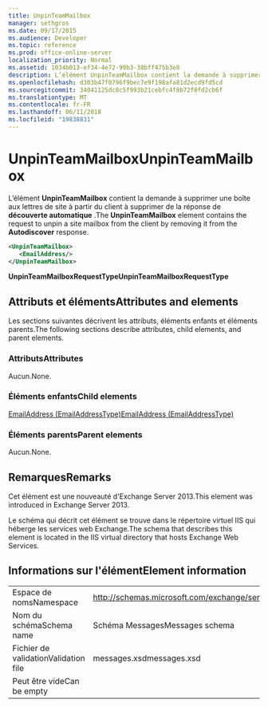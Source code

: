 ```yaml
---
title: UnpinTeamMailbox
manager: sethgros
ms.date: 09/17/2015
ms.audience: Developer
ms.topic: reference
ms.prod: office-online-server
localization_priority: Normal
ms.assetid: 1034b013-ef34-4e72-99b3-38bff475b3e8
description: L’élément UnpinTeamMailbox contient la demande à supprimer une boîte aux lettres de site à partir du client à supprimer de la réponse de découverte automatique.
ms.openlocfilehash: d303b47f0796f9bec7e9f198afa81d2ecd9fd5cd
ms.sourcegitcommit: 34041125dc8c5f993b21cebfc4f8b72f0fd2cb6f
ms.translationtype: MT
ms.contentlocale: fr-FR
ms.lasthandoff: 06/11/2018
ms.locfileid: "19838831"
---
```

# <a name="unpinteammailbox"></a><span data-ttu-id="69c3d-103">UnpinTeamMailbox</span><span class="sxs-lookup"><span data-stu-id="69c3d-103">UnpinTeamMailbox</span></span>

<span data-ttu-id="69c3d-104">L’élément **UnpinTeamMailbox** contient la demande à supprimer une boîte aux lettres de site à partir du client à supprimer de la réponse de **découverte automatique** .</span><span class="sxs-lookup"><span data-stu-id="69c3d-104">The **UnpinTeamMailbox** element contains the request to unpin a site mailbox from the client by removing it from the **Autodiscover** response.</span></span> 
  
```XML
<UnpinTeamMailbox>
   <EmailAddress/>
</UnpinTeamMailbox>
```

 <span data-ttu-id="69c3d-105">**UnpinTeamMailboxRequestType**</span><span class="sxs-lookup"><span data-stu-id="69c3d-105">**UnpinTeamMailboxRequestType**</span></span>
## <a name="attributes-and-elements"></a><span data-ttu-id="69c3d-106">Attributs et éléments</span><span class="sxs-lookup"><span data-stu-id="69c3d-106">Attributes and elements</span></span>

<span data-ttu-id="69c3d-107">Les sections suivantes décrivent les attributs, éléments enfants et éléments parents.</span><span class="sxs-lookup"><span data-stu-id="69c3d-107">The following sections describe attributes, child elements, and parent elements.</span></span>
  
### <a name="attributes"></a><span data-ttu-id="69c3d-108">Attributs</span><span class="sxs-lookup"><span data-stu-id="69c3d-108">Attributes</span></span>

<span data-ttu-id="69c3d-109">Aucun.</span><span class="sxs-lookup"><span data-stu-id="69c3d-109">None.</span></span>
  
### <a name="child-elements"></a><span data-ttu-id="69c3d-110">Éléments enfants</span><span class="sxs-lookup"><span data-stu-id="69c3d-110">Child elements</span></span>

[<span data-ttu-id="69c3d-111">EmailAddress (EmailAddressType)</span><span class="sxs-lookup"><span data-stu-id="69c3d-111">EmailAddress (EmailAddressType)</span></span>](emailaddress-emailaddresstype.md)
  
### <a name="parent-elements"></a><span data-ttu-id="69c3d-112">Éléments parents</span><span class="sxs-lookup"><span data-stu-id="69c3d-112">Parent elements</span></span>

<span data-ttu-id="69c3d-113">Aucun.</span><span class="sxs-lookup"><span data-stu-id="69c3d-113">None.</span></span>
  
## <a name="remarks"></a><span data-ttu-id="69c3d-114">Remarques</span><span class="sxs-lookup"><span data-stu-id="69c3d-114">Remarks</span></span>

<span data-ttu-id="69c3d-115">Cet élément est une nouveauté d'Exchange Server 2013.</span><span class="sxs-lookup"><span data-stu-id="69c3d-115">This element was introduced in Exchange Server 2013.</span></span>
  
<span data-ttu-id="69c3d-116">Le schéma qui décrit cet élément se trouve dans le répertoire virtuel IIS qui héberge les services web Exchange.</span><span class="sxs-lookup"><span data-stu-id="69c3d-116">The schema that describes this element is located in the IIS virtual directory that hosts Exchange Web Services.</span></span>
  
## <a name="element-information"></a><span data-ttu-id="69c3d-117">Informations sur l'élément</span><span class="sxs-lookup"><span data-stu-id="69c3d-117">Element information</span></span>

|||
|:-----|:-----|
|<span data-ttu-id="69c3d-118">Espace de noms</span><span class="sxs-lookup"><span data-stu-id="69c3d-118">Namespace</span></span>  <br/> |http://schemas.microsoft.com/exchange/services/2006/messages  <br/> |
|<span data-ttu-id="69c3d-119">Nom du schéma</span><span class="sxs-lookup"><span data-stu-id="69c3d-119">Schema name</span></span>  <br/> |<span data-ttu-id="69c3d-120">Schéma Messages</span><span class="sxs-lookup"><span data-stu-id="69c3d-120">Messages schema</span></span>  <br/> |
|<span data-ttu-id="69c3d-121">Fichier de validation</span><span class="sxs-lookup"><span data-stu-id="69c3d-121">Validation file</span></span>  <br/> |<span data-ttu-id="69c3d-122">messages.xsd</span><span class="sxs-lookup"><span data-stu-id="69c3d-122">messages.xsd</span></span>  <br/> |
|<span data-ttu-id="69c3d-123">Peut être vide</span><span class="sxs-lookup"><span data-stu-id="69c3d-123">Can be empty</span></span>  <br/> ||
   

